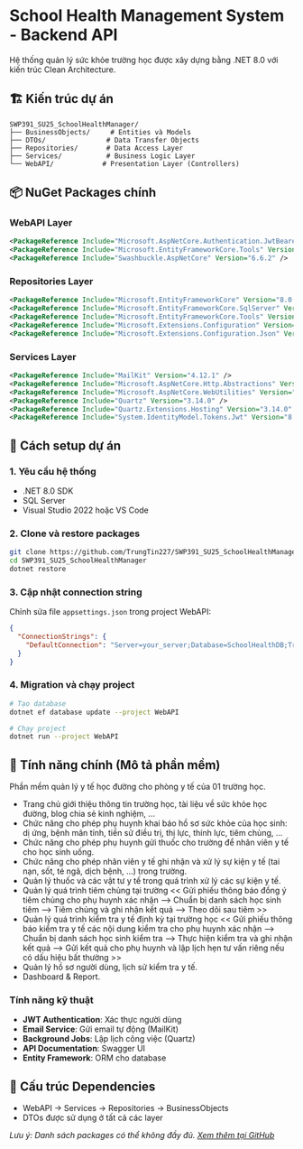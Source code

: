 # School Health Management System - Backend API

Hệ thống quản lý sức khỏe trường học được xây dựng bằng .NET 8.0 với kiến trúc Clean Architecture.

## 🏗️ Kiến trúc dự án

```
SWP391_SU25_SchoolHealthManager/
├── BusinessObjects/     # Entities và Models
├── DTOs/               # Data Transfer Objects
├── Repositories/       # Data Access Layer
├── Services/           # Business Logic Layer
└── WebAPI/            # Presentation Layer (Controllers)
```

## 📦 NuGet Packages chính

### WebAPI Layer
```xml
<PackageReference Include="Microsoft.AspNetCore.Authentication.JwtBearer" Version="8.0.16" />
<PackageReference Include="Microsoft.EntityFrameworkCore.Tools" Version="8.0.16" />
<PackageReference Include="Swashbuckle.AspNetCore" Version="6.6.2" />
```

### Repositories Layer
```xml
<PackageReference Include="Microsoft.EntityFrameworkCore" Version="8.0.16" />
<PackageReference Include="Microsoft.EntityFrameworkCore.SqlServer" Version="8.0.16" />
<PackageReference Include="Microsoft.EntityFrameworkCore.Tools" Version="8.0.16" />
<PackageReference Include="Microsoft.Extensions.Configuration" Version="8.0.0" />
<PackageReference Include="Microsoft.Extensions.Configuration.Json" Version="8.0.1" />
```

### Services Layer
```xml
<PackageReference Include="MailKit" Version="4.12.1" />
<PackageReference Include="Microsoft.AspNetCore.Http.Abstractions" Version="2.3.0" />
<PackageReference Include="Microsoft.AspNetCore.WebUtilities" Version="8.0.16" />
<PackageReference Include="Quartz" Version="3.14.0" />
<PackageReference Include="Quartz.Extensions.Hosting" Version="3.14.0" />
<PackageReference Include="System.IdentityModel.Tokens.Jwt" Version="8.10.0" />
```

## 🚀 Cách setup dự án

### 1. Yêu cầu hệ thống
- .NET 8.0 SDK
- SQL Server
- Visual Studio 2022 hoặc VS Code

### 2. Clone và restore packages
```bash
git clone https://github.com/TrungTin227/SWP391_SU25_SchoolHealthManager.git
cd SWP391_SU25_SchoolHealthManager
dotnet restore
```

### 3. Cập nhật connection string
Chỉnh sửa file `appsettings.json` trong project WebAPI:
```json
{
  "ConnectionStrings": {
    "DefaultConnection": "Server=your_server;Database=SchoolHealthDB;Trusted_Connection=true;"
  }
}
```

### 4. Migration và chạy project
```bash
# Tạo database
dotnet ef database update --project WebAPI

# Chạy project
dotnet run --project WebAPI
```

## 🎯 Tính năng chính (Mô tả phần mềm)

Phần mềm quản lý y tế học đường cho phòng y tế của 01 trường học.
- Trang chủ giới thiệu thông tin trường học, tài liệu về sức khỏe học đường, blog chia sẻ kinh nghiệm, ...
- Chức năng cho phép phụ huynh khai báo hồ sơ sức khỏe của học sinh: dị ứng, bệnh mãn tính, tiền sử điều trị, thị lực, thính lực, tiêm chủng, ...
- Chức năng cho phép phụ huynh gửi thuốc cho trường để nhân viên y tế cho học sinh uống.
- Chức năng cho phép nhân viên y tế ghi nhận và xử lý sự kiện y tế (tai nạn, sốt, té ngã, dịch bệnh, ...) trong trường.
- Quản lý thuốc và các vật tư y tế trong quá trình xử lý các sự kiện y tế.
- Quản lý quá trình tiêm chủng tại trường
          << Gửi phiếu thông báo đồng ý tiêm chủng cho phụ huynh xác nhận --> Chuẩn bị danh sách học sinh tiêm --> Tiêm chủng và ghi nhận kết quả --> Theo dõi sau tiêm >>
- Quản lý quá trình kiểm tra y tế định kỳ tại trường học
          << Gửi phiếu thông báo kiểm tra y tế các nội dung kiểm tra cho phụ huynh xác nhận --> Chuẩn bị danh sách học sinh kiểm tra --> Thực hiện kiểm tra và ghi nhận kết quả --> Gửi kết quả cho phụ huynh và lập lịch hẹn tư vấn riêng nếu có dấu hiệu bất thường >>
- Quản lý hồ sơ người dùng, lịch sử kiểm tra y tế.
- Dashboard & Report.

### Tính năng kỹ thuật
- **JWT Authentication**: Xác thực người dùng
- **Email Service**: Gửi email tự động (MailKit)
- **Background Jobs**: Lập lịch công việc (Quartz)
- **API Documentation**: Swagger UI
- **Entity Framework**: ORM cho database

## 🔧 Cấu trúc Dependencies
- WebAPI → Services → Repositories → BusinessObjects
- DTOs được sử dụng ở tất cả các layer

*Lưu ý: Danh sách packages có thể không đầy đủ. [Xem thêm tại GitHub](https://github.com/TrungTin227/SWP391_SU25_SchoolHealthManager/search?q=*.csproj)*
````
